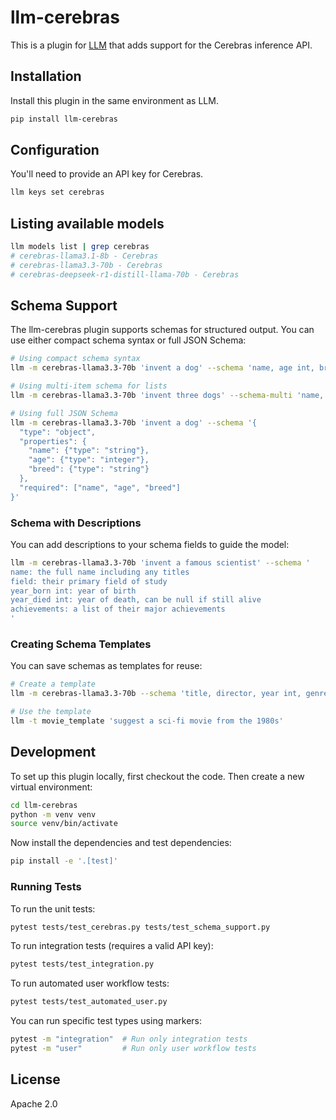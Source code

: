# llm-cerebras

This is a plugin for [LLM](https://llm.datasette.io/) that adds support for the Cerebras inference API.

## Installation

Install this plugin in the same environment as LLM.

```bash
pip install llm-cerebras
```

## Configuration

You'll need to provide an API key for Cerebras.

```bash
llm keys set cerebras
```

## Listing available models

```bash
llm models list | grep cerebras
# cerebras-llama3.1-8b - Cerebras
# cerebras-llama3.3-70b - Cerebras
# cerebras-deepseek-r1-distill-llama-70b - Cerebras
```

## Schema Support

The llm-cerebras plugin supports schemas for structured output. You can use either compact schema syntax or full JSON Schema:

```bash
# Using compact schema syntax
llm -m cerebras-llama3.3-70b 'invent a dog' --schema 'name, age int, breed'

# Using multi-item schema for lists
llm -m cerebras-llama3.3-70b 'invent three dogs' --schema-multi 'name, age int, breed'

# Using full JSON Schema 
llm -m cerebras-llama3.3-70b 'invent a dog' --schema '{
  "type": "object",
  "properties": {
    "name": {"type": "string"},
    "age": {"type": "integer"},
    "breed": {"type": "string"}
  },
  "required": ["name", "age", "breed"]
}'
```

### Schema with Descriptions

You can add descriptions to your schema fields to guide the model:

```bash
llm -m cerebras-llama3.3-70b 'invent a famous scientist' --schema '
name: the full name including any titles
field: their primary field of study
year_born int: year of birth
year_died int: year of death, can be null if still alive
achievements: a list of their major achievements
'
```

### Creating Schema Templates

You can save schemas as templates for reuse:

```bash
# Create a template
llm -m cerebras-llama3.3-70b --schema 'title, director, year int, genre' --save movie_template

# Use the template
llm -t movie_template 'suggest a sci-fi movie from the 1980s'
```

## Development

To set up this plugin locally, first checkout the code. Then create a new virtual environment:

```bash
cd llm-cerebras
python -m venv venv
source venv/bin/activate
```

Now install the dependencies and test dependencies:

```bash
pip install -e '.[test]'
```

### Running Tests

To run the unit tests:

```bash
pytest tests/test_cerebras.py tests/test_schema_support.py
```

To run integration tests (requires a valid API key):

```bash
pytest tests/test_integration.py
```

To run automated user workflow tests:

```bash
pytest tests/test_automated_user.py
```

You can run specific test types using markers:

```bash
pytest -m "integration"  # Run only integration tests
pytest -m "user"         # Run only user workflow tests
```

## License

Apache 2.0
